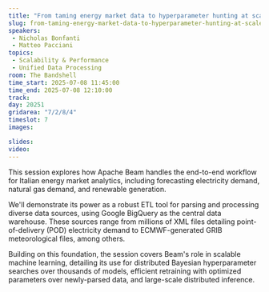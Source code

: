 ```yaml
---
title: "From taming energy market data to hyperparameter hunting at scale: leveraging Apache Beam & BigQuery"
slug: from-taming-energy-market-data-to-hyperparameter-hunting-at-scale-leveraging-apache-beam-bigquery
speakers:
 - Nicholas Bonfanti
 - Matteo Pacciani
topics:
 - Scalability & Performance
 - Unified Data Processing
room: The Bandshell
time_start: 2025-07-08 11:45:00
time_end: 2025-07-08 12:10:00
track: 
day: 20251
gridarea: "7/2/8/4"
timeslot: 7
images: 

slides:
video:
---
```


This session explores how Apache Beam handles the end-to-end workflow for Italian energy market analytics, including forecasting electricity demand, natural gas demand, and renewable generation.

We'll demonstrate its power as a robust ETL tool for parsing and processing diverse data sources, using Google BigQuery as the central data warehouse. These sources range from millions of XML files detailing point-of-delivery (POD) electricity demand to ECMWF-generated GRIB meteorological files, among others.

Building on this foundation, the session covers Beam's role in scalable machine learning, detailing its use for distributed Bayesian hyperparameter searches over thousands of models, efficient retraining with optimized parameters over newly-parsed data, and large-scale distributed inference.